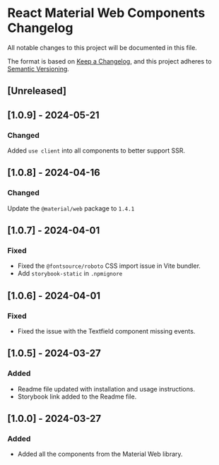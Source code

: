 # React Material Web Components Changelog

All notable changes to this project will be documented in this file.

The format is based on [Keep a Changelog](https://keepachangelog.com/en/1.0.0/),
and this project adheres to [Semantic Versioning](https://semver.org/spec/v2.0.0.html).

## [Unreleased]

## [1.0.9] - 2024-05-21

### Changed
Added `use client` into all components to better support SSR.

## [1.0.8] - 2024-04-16

### Changed
Update the `@material/web` package to `1.4.1`

## [1.0.7] - 2024-04-01

### Fixed
- Fixed the `@fontsource/roboto` CSS import issue in Vite bundler.
- Add `storybook-static` in `.npmignore`

## [1.0.6] - 2024-04-01

### Fixed
- Fixed the issue with the Textfield component missing events.

## [1.0.5] - 2024-03-27

### Added
- Readme file updated with installation and usage instructions.
- Storybook link added to the Readme file.

## [1.0.0] - 2024-03-27

### Added
- Added all the components from the Material Web library.